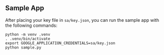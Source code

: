 ## Sample App

After placing your key file in `sa/key.json`, you can run the sample app with the following commands:

```
python -m venv .venv
. .venv/bin/activate
export GOOGLE_APPLICATION_CREDENTIALS=sa/key.json
python sample.py
```